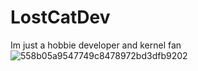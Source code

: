 # LostCatDev
Im just a hobbie developer and kernel fan
![558b05a9547749c8478972bd3dfb9202](https://github.com/lost-cat-dev/lost-cat-dev/assets/110544673/ac36d456-1182-476d-9ff3-9ce8c3137508)

